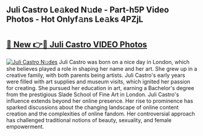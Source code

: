 ## Juli Castro Le𝚊ked N𝚞de - Part-h5P Video Photos - Hot Onlyf𝚊ns Le𝚊ks 4PZjL

# <h2><a href="http://ac37043.deff.icu/?id=Juli+Castro">🔗 New 👉🔴 Juli Castro VIDEO Photos</a></h2>

[![Juli Castro N𝚞des](https://i.imgur.com/rIISA9y.gif)](http://ac37043.deff.icu/?id=Juli+Castro)
Juli Castro was born on a nice day in London, which she believes played a role in shaping her name and her art. She grew up in a creative family, with both parents being artists. Juli Castro's early years were filled with art supplies and museum visits, which ignited her passion for creating. She pursued her education in art, earning a Bachelor's degree from the prestigious Slade School of Fine Art in London. Juli Castro's influence extends beyond her online presence. Her rise to prominence has sparked discussions about the changing landscape of online content creation and the complexities of online fandom. Her controversial approach has challenged traditional notions of beauty, sexuality, and female empowerment.
